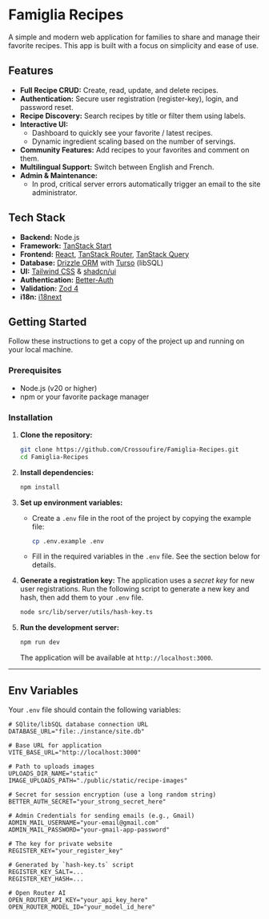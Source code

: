 # Famiglia Recipes

A simple and modern web application for families to share and manage their favorite recipes.
This app is built with a focus on simplicity and ease of use.

## Features

- **Full Recipe CRUD:** Create, read, update, and delete recipes.
- **Authentication:** Secure user registration (register-key), login, and password reset.
- **Recipe Discovery:** Search recipes by title or filter them using labels.
- **Interactive UI:**
    - Dashboard to quickly see your favorite / latest recipes.
    - Dynamic ingredient scaling based on the number of servings.
- **Community Features:** Add recipes to your favorites and comment on them.
- **Multilingual Support:** Switch between English and French.
- **Admin & Maintenance:**
    - In prod, critical server errors automatically trigger an email to the site administrator.

## Tech Stack

- **Backend:** Node.js
- **Framework:** [TanStack Start](https://tanstack.com/start/v0)
- **Frontend:** [React](https://react.dev/), [TanStack Router](https://tanstack.com/router/latest), [TanStack Query](https://tanstack.com/query/latest)
- **Database:** [Drizzle ORM](https://orm.drizzle.team/) with [Turso](https://turso.tech/) (libSQL)
- **UI:** [Tailwind CSS](https://tailwindcss.com/) & [shadcn/ui](https://ui.shadcn.com/)
- **Authentication:** [Better-Auth](https://github.com/GentikSolm/better-auth)
- **Validation:** [Zod 4](https://zod.dev/)
- **i18n:** [i18next](https://www.i18next.com/)

## Getting Started

Follow these instructions to get a copy of the project up and running on your local machine.

### Prerequisites

- Node.js (v20 or higher)
- npm or your favorite package manager

### Installation

1. **Clone the repository:**
   ```bash
   git clone https://github.com/Crossoufire/Famiglia-Recipes.git
   cd Famiglia-Recipes
   ```

2. **Install dependencies:**
   ```bash
   npm install
   ```

3. **Set up environment variables:**
    - Create a `.env` file in the root of the project by copying the example file:
      ```bash
      cp .env.example .env
      ```
    - Fill in the required variables in the `.env` file. See the section below for details.

4. **Generate a registration key:**
   The application uses a _secret key_ for new user registrations. Run the following script to generate a new key and hash, then add them to your `.env` file.
   ```bash
   node src/lib/server/utils/hash-key.ts
   ```

5. **Run the development server:**
   ```bash
   npm run dev
   ```
   The application will be available at `http://localhost:3000`.

---

## Env Variables

Your `.env` file should contain the following variables:

```env
# SQlite/libSQL database connection URL
DATABASE_URL="file:./instance/site.db"

# Base URL for application
VITE_BASE_URL="http://localhost:3000"

# Path to uploads images
UPLOADS_DIR_NAME="static"
IMAGE_UPLOADS_PATH="./public/static/recipe-images"

# Secret for session encryption (use a long random string)
BETTER_AUTH_SECRET="your_strong_secret_here"

# Admin Credentials for sending emails (e.g., Gmail)
ADMIN_MAIL_USERNAME="your-email@gmail.com"
ADMIN_MAIL_PASSWORD="your-gmail-app-password"

# The key for private website
REGISTER_KEY="your_register_key"

# Generated by `hash-key.ts` script
REGISTER_KEY_SALT=...
REGISTER_KEY_HASH=...

# Open Router AI
OPEN_ROUTER_API_KEY="your_api_key_here"
OPEN_ROUTER_MODEL_ID="your_model_id_here"
```
